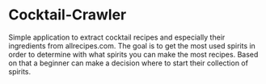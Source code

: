 # Cocktail-Crawler
Simple application to extract cocktail recipes and especially their ingredients from allrecipes.com.
The goal is to get the most used spirits in order to determine with what spirits you can make the most recipes. Based on that a beginner can make a decision where to start their collection of spirits.
